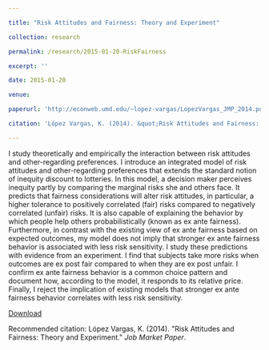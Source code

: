 ```yaml
---

title: "Risk Attitudes and Fairness: Theory and Experiment"

collection: research

permalink: /research/2015-01-20-RiskFairness

excerpt: ''

date: 2015-01-20

venue:

paperurl: 'http://econweb.umd.edu/~lopez-vargas/LopezVargas_JMP_2014.pdf'

citation: 'López Vargas, K. (2014). &quot;Risk Attitudes and Fairness: Theory and Experiment.&quot; <i>Job Market Paper</i>'

---
```



I study theoretically and empirically the interaction between risk attitudes and other-regarding preferences. I introduce an integrated model of risk attitudes and other-regarding preferences that extends the standard notion of inequity discount to lotteries. In this model, a decision maker perceives inequity partly by comparing the marginal risks she and others face. It predicts that fairness considerations will alter risk attitudes, in particular, a higher tolerance to positively correlated (fair) risks compared to negatively correlated (unfair) risks. It is also capable of explaining the behavior by which people help others probabilistically (known as ex ante fairness). Furthermore, in contrast with the existing view of ex ante fairness based on expected outcomes, my model does not imply that stronger ex ante fairness behavior is associated with less risk sensitivity. I study these predictions with evidence from an experiment. I find that subjects take more risks when outcomes are ex post fair compared to when they are ex post unfair. I confirm ex ante fairness behavior is a common choice pattern and document how, according to the model, it responds to its relative price. Finally, I reject the implication of existing models that stronger ex ante fairness behavior correlates with less risk sensitivity.

[Download](http://econweb.umd.edu/~lopez-vargas/LopezVargas_JMP_2014.pdf)

Recommended citation: López Vargas, K. (2014). "Risk Attitudes and Fairness: Theory and Experiment." <i>Job Market Paper</i>.

